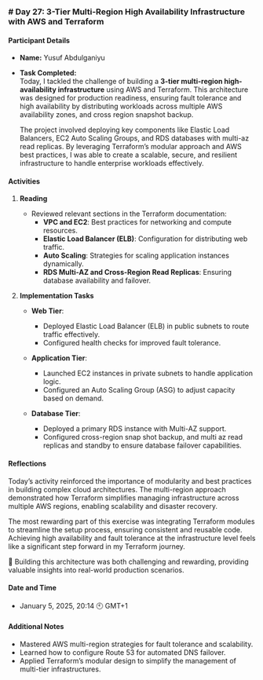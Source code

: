 ### **# Day 27: 3-Tier Multi-Region High Availability Infrastructure with AWS and Terraform**

#### **Participant Details**
- **Name:** Yusuf Abdulganiyu  
- **Task Completed:**  
  Today, I tackled the challenge of building a **3-tier multi-region high-availability infrastructure** using AWS and Terraform. This architecture was designed for production readiness, ensuring fault tolerance and high availability by distributing workloads across multiple AWS availability zones, and cross region snapshot backup.  

  The project involved deploying key components like Elastic Load Balancers, EC2 Auto Scaling Groups, and RDS databases with multi-az read replicas. By leveraging Terraform’s modular approach and AWS best practices, I was able to create a scalable, secure, and resilient infrastructure to handle enterprise workloads effectively.  

#### **Activities**
1. **Reading**  
   - Reviewed relevant sections in the Terraform documentation:  
      - **VPC and EC2**: Best practices for networking and compute resources.  
      - **Elastic Load Balancer (ELB)**: Configuration for distributing web traffic.  
      - **Auto Scaling**: Strategies for scaling application instances dynamically.  
      - **RDS Multi-AZ and Cross-Region Read Replicas**: Ensuring database availability and failover.  

2. **Implementation Tasks**
   - **Web Tier**:  
      - Deployed Elastic Load Balancer (ELB) in public subnets to route traffic effectively.  
      - Configured health checks for improved fault tolerance.  

   - **Application Tier**:  
      - Launched EC2 instances in private subnets to handle application logic.  
      - Configured an Auto Scaling Group (ASG) to adjust capacity based on demand.  

   - **Database Tier**:  
      - Deployed a primary RDS instance with Multi-AZ support.  
      - Configured cross-region snap shot backup, and multi az read replicas and standby to ensure database failover capabilities.  

#### **Reflections**
Today’s activity reinforced the importance of modularity and best practices in building complex cloud architectures. The multi-region approach demonstrated how Terraform simplifies managing infrastructure across multiple AWS regions, enabling scalability and disaster recovery.  

The most rewarding part of this exercise was integrating Terraform modules to streamline the setup process, ensuring consistent and reusable code. Achieving high availability and fault tolerance at the infrastructure level feels like a significant step forward in my Terraform journey.  

🚀 Building this architecture was both challenging and rewarding, providing valuable insights into real-world production scenarios.  

#### **Date and Time**
- January 5, 2025, 20:14 🕙 GMT+1  

#### **Additional Notes**
- Mastered AWS multi-region strategies for fault tolerance and scalability.  
- Learned how to configure Route 53 for automated DNS failover.  
- Applied Terraform’s modular design to simplify the management of multi-tier infrastructures.  
